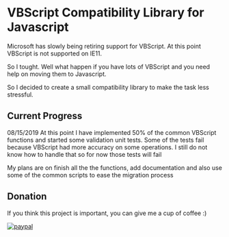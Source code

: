 VBScript Compatibility Library for Javascript
============================================

Microsoft has slowly being retiring support for VBScript. 
At this point VBScript is not supported on IE11.

So I tought. Well what happen if you have lots of VBScript and you need help on moving them to Javascript.

So I decided to create a small compatibility library to make the task less stressful.

Current Progress
---------------
08/15/2019
At this point I have implemented 50% of the common VBScript functions and started some validation unit tests.
Some of the tests fail because VBScript had more accuracy on some operations. 
I still do not know how to handle that so for now those tests will fail

My plans are on finish all the the functions, add documentation and also use some of the common scripts to ease the migration process


Donation
-----------

If you think this project is important, you can give me a cup of coffee :)

[![paypal](https://www.paypalobjects.com/en_US/i/btn/btn_donateCC_LG.gif)](https://www.paypal.com/cgi-bin/webscr?cmd=_donations&business=CGVQGHTC4CR48&currency_code=USD&source=url)
